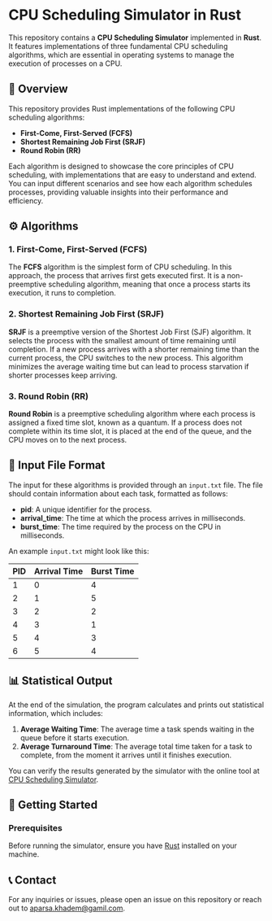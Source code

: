 # CPU Scheduling Simulator in Rust

This repository contains a **CPU Scheduling Simulator** implemented in **Rust**. It features implementations of three fundamental CPU scheduling algorithms, which are essential in operating systems to manage the execution of processes on a CPU.

## 📝 Overview

This repository provides Rust implementations of the following CPU scheduling algorithms:

- **First-Come, First-Served (FCFS)**
- **Shortest Remaining Job First (SRJF)**
- **Round Robin (RR)**

Each algorithm is designed to showcase the core principles of CPU scheduling, with implementations that are easy to understand and extend. You can input different scenarios and see how each algorithm schedules processes, providing valuable insights into their performance and efficiency.


## ⚙️ Algorithms

### 1. First-Come, First-Served (FCFS)
The **FCFS** algorithm is the simplest form of CPU scheduling. In this approach, the process that arrives first gets executed first. It is a non-preemptive scheduling algorithm, meaning that once a process starts its execution, it runs to completion.

### 2. Shortest Remaining Job First (SRJF)
**SRJF** is a preemptive version of the Shortest Job First (SJF) algorithm. It selects the process with the smallest amount of time remaining until completion. If a new process arrives with a shorter remaining time than the current process, the CPU switches to the new process. This algorithm minimizes the average waiting time but can lead to process starvation if shorter processes keep arriving.

### 3. Round Robin (RR)
**Round Robin** is a preemptive scheduling algorithm where each process is assigned a fixed time slot, known as a quantum. If a process does not complete within its time slot, it is placed at the end of the queue, and the CPU moves on to the next process.

## 📂 Input File Format

The input for these algorithms is provided through an `input.txt` file. The file should contain information about each task, formatted as follows:

- **pid**: A unique identifier for the process.
- **arrival_time**: The time at which the process arrives in milliseconds.
- **burst_time**: The time required by the process on the CPU in milliseconds.

An example `input.txt` might look like this:

| PID | Arrival Time | Burst Time |
|-----|--------------|------------|
|  1  |      0       |     4      |
|  2  |      1       |     5      |
|  3  |      2       |     2      |
|  4  |      3       |     1      |
|  5  |      4       |     3      |
|  6  |      5       |     4      |


## 📊 Statistical Output

At the end of the simulation, the program calculates and prints out statistical information, which includes:

1. **Average Waiting Time**: The average time a task spends waiting in the queue before it starts execution.
2. **Average Turnaround Time**: The average total time taken for a task to complete, from the moment it arrives until it finishes execution.

You can verify the results generated by the simulator with the online tool at [CPU Scheduling Simulator](https://cpu-scheduling-sim.netlify.app/).


## 🚀 Getting Started

### Prerequisites

Before running the simulator, ensure you have [Rust](https://www.rust-lang.org/tools/install) installed on your machine.

## 📞 Contact
For any inquiries or issues, please open an issue on this repository or reach out to aparsa.khadem@gamil.com.
